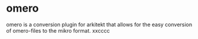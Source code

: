 # omero

omero is a conversion plugin for arkitekt that allows for the
easy conversion of omero-files to the mikro format.
xxcccc
